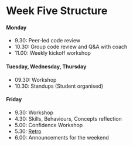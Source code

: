 # Week Five Structure

#### Monday

- 9.30: Peer-led code review
- 10.30: Group code review and Q&A with coach
- 11.00: Weekly kickoff workshop

#### Tuesday, Wednesday, Thursday
- 09.30: Workshop
- 10.30: Standups (Student organised)

#### Friday
- 9.30: Workshop
- 4.30: Skills, Behaviours, Concepts reflection
- 5.00: Confidence Workshop
- 5.30: [Retro](https://github.com/makersacademy/course/blob/master/pills/student_retrospective.md)
- 6.00: Announcements for the weekend
